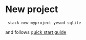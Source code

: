 New project
===========

     stack new myproject yesod-sqlite

and follows [quick start guide](http://www.yesodweb.com/page/quickstart)


